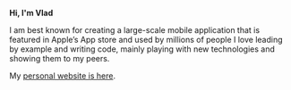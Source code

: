 **Hi, I'm Vlad**

I am best known for creating a large-scale mobile application that is featured in Apple’s App store and used by millions of people I love leading by example and writing code, mainly playing with new technologies and showing them to my peers.

My [personal website is here](https://vlad.app).
